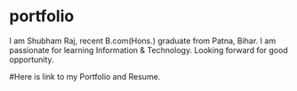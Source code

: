 # portfolio
I am Shubham Raj, recent B.com(Hons.) graduate from Patna, Bihar. I am passionate for learning Information & Technology. Looking forward for good opportunity.

#Here is link to my Portfolio and Resume.
